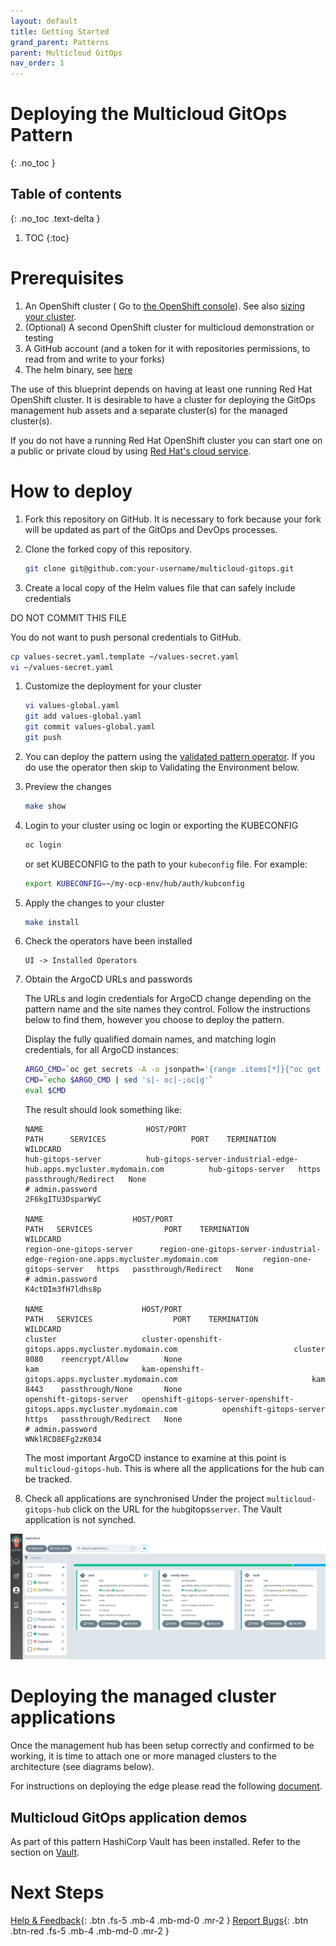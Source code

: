 ```yaml
---
layout: default
title: Getting Started
grand_parent: Patterns
parent: Multicloud GitOps
nav_order: 1
---
```


# Deploying the Multicloud GitOps Pattern

{: .no_toc }

## Table of contents

{: .no_toc .text-delta }

1. TOC
{:toc}

# Prerequisites

1. An OpenShift cluster ( Go to [the OpenShift console](https://console.redhat.com/openshift/create)). See also [sizing your cluster](../cluster-sizing).
1. (Optional) A second OpenShift cluster for multicloud demonstration or testing
1. A GitHub account (and a token for it with repositories permissions, to read from and write to your forks)
1. The helm binary, see [here](https://helm.sh/docs/intro/install/)

The use of this blueprint depends on having at least one running Red Hat
OpenShift cluster. It is desirable to have a cluster for deploying the GitOps
management hub assets and a separate cluster(s) for the managed cluster(s).

If you do not have a running Red Hat OpenShift cluster you can start one on a
public or private cloud by using [Red Hat's cloud
service](https://console.redhat.com/openshift/create).

# How to deploy

1. Fork this repository on GitHub. It is necessary to fork because your fork will be updated as part of the GitOps and DevOps processes.

1. Clone the forked copy of this repository.

   ```sh
   git clone git@github.com:your-username/multicloud-gitops.git
   ```

1. Create a local copy of the Helm values file that can safely include credentials

  DO NOT COMMIT THIS FILE

  You do not want to push personal credentials to GitHub.

   ```sh
   cp values-secret.yaml.template ~/values-secret.yaml
   vi ~/values-secret.yaml
   ```

1. Customize the deployment for your cluster

   ```sh
   vi values-global.yaml
   git add values-global.yaml
   git commit values-global.yaml
   git push
   ```

1. You can deploy the pattern using the [validated pattern operator](https://hybrid-cloud-patterns.io/patterns/#patterns-quickstart). If you do use the operator then skip to Validating the Environment below.

1. Preview the changes

   ```sh
   make show
   ```

1. Login to your cluster using oc login or exporting the KUBECONFIG

   ```sh
   oc login
   ```

   or set KUBECONFIG to the path to your `kubeconfig` file. For example:

   ```sh
   export KUBECONFIG=~/my-ocp-env/hub/auth/kubconfig
   ```

1. Apply the changes to your cluster

   ```sh
   make install
   ```

1. Check the operators have been installed

   ```text
   UI -> Installed Operators
   ```

1. Obtain the ArgoCD URLs and passwords

   The URLs and login credentials for ArgoCD change depending on the pattern
   name and the site names they control.  Follow the instructions below to find
   them, however you choose to deploy the pattern.

   Display the fully qualified domain names, and matching login credentials, for
   all ArgoCD instances:

   ```sh
   ARGO_CMD=`oc get secrets -A -o jsonpath='{range .items[*]}{"oc get -n "}{.metadata.namespace}{" routes; oc -n "}{.metadata.namespace}{" extract secrets/"}{.metadata.name}{" --to=-\\n"}{end}' | grep gitops-cluster`
   CMD=`echo $ARGO_CMD | sed 's|- oc|-;oc|g'`
   eval $CMD
   ```

   The result should look something like:

   ```text
   NAME                       HOST/PORT                                                                                         PATH      SERVICES                   PORT    TERMINATION            WILDCARD
   hub-gitops-server          hub-gitops-server-industrial-edge-hub.apps.mycluster.mydomain.com          hub-gitops-server   https   passthrough/Redirect   None
   # admin.password
   2F6kgITU3DsparWyC

   NAME                    HOST/PORT                                                                                   PATH   SERVICES                PORT    TERMINATION            WILDCARD
   region-one-gitops-server      region-one-gitops-server-industrial-edge-region-one.apps.mycluster.mydomain.com          region-one-gitops-server   https   passthrough/Redirect   None
   # admin.password
   K4ctDIm3fH7ldhs8p

   NAME                      HOST/PORT                                                                              PATH   SERVICES                  PORT    TERMINATION            WILDCARD
   cluster                   cluster-openshift-gitops.apps.mycluster.mydomain.com                          cluster                   8080    reencrypt/Allow        None
   kam                       kam-openshift-gitops.apps.mycluster.mydomain.com                              kam                       8443    passthrough/None       None
   openshift-gitops-server   openshift-gitops-server-openshift-gitops.apps.mycluster.mydomain.com          openshift-gitops-server   https   passthrough/Redirect   None
   # admin.password
   WNklRCD8EFg2zK034
   ```

   The most important ArgoCD instance to examine at this point is `multicloud-gitops-hub`. This is where all the applications for the hub can be tracked.

1. Check all applications are synchronised
   Under the project `multicloud-gitops-hub` click on the URL for the `hub`gitops`server`. The Vault application is not synched.

[![Multicloud GitOps Hub](/images/multicloud-gitops/multicloud-gitops-argocd.png)](/images/multicloud-gitops/multicloud-gitops-argocd.png)

# Deploying the managed cluster applications

Once the management hub has been setup correctly and confirmed to be working, it is time to attach one or more managed clusters to the architecture (see diagrams below).

For instructions on deploying the edge please read the following [document](https://hybrid-cloud-patterns.io/multicloud-gitops/managed-cluster/).

## Multicloud GitOps application demos

As part of this pattern HashiCorp Vault has been installed. Refer to the section on [Vault](https://hybrid-cloud-patterns.io/secrets/vault/).

# Next Steps

[Help & Feedback](https://groups.google.com/g/hybrid-cloud-patterns){: .btn .fs-5 .mb-4 .mb-md-0 .mr-2 }
[Report Bugs](https://github.com/hybrid-cloud-patterns/multicloud-gitops/issues){: .btn .btn-red .fs-5 .mb-4 .mb-md-0 .mr-2 }
